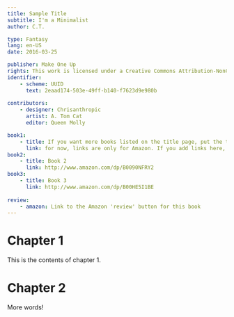 ```yaml
---
title: Sample Title
subtitle: I'm a Minimalist
author: C.T.

type: Fantasy
lang: en-US
date: 2016-03-25

publisher: Make One Up
rights: This work is licensed under a Creative Commons Attribution-NonCommercial-ShareAlike 3.0 Unported License.
identifier:
    - scheme: UUID
      text: 2eaad174-503e-49ff-b140-f7623d9e980b
      
contributors:
    - designer: Chrisanthropic
      artist: A. Tom Cat
      editor: Queen Molly

book1: 
    - title: If you want more books listed on the title page, put the title(s) here
      link: for now, links are only for Amazon. If you add links here, they'll show up on the title page for .mobi output
book2:
    - title: Book 2
      link: http://www.amazon.com/dp/B0090NFRY2
book3:
    - title: Book 3
      link: http://www.amazon.com/dp/B00HE5I1BE
    
review:
    - amazon: Link to the Amazon 'review' button for this book
---
```


# Chapter 1
This is the contents of chapter 1.

# Chapter 2
More words!
